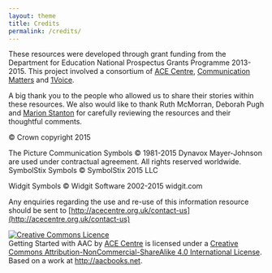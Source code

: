 ```yaml
---
layout: theme
title: Credits
permalink: /credits/
---
```


These resources were developed through grant funding from the Department for Education National Prospectus Grants Programme 2013-2015.  This project involved a consortium of [ACE Centre](http://acecentre.org.uk), [Communication Matters](http://www.communicationmatters.org.uk) and [1Voice](http://www.1voice.info).

A big thank you to the people who allowed us to share their stories within these resources.  We also would like to thank Ruth McMorran, Deborah Pugh and [Marion Stanton](http://candleaac.com) for carefully reviewing the resources and their thoughtful comments.  

&copy; Crown copyright 2015

The Picture Communication Symbols &copy; 1981-2015 Dynavox Mayer-Johnson are used under contractual agreement. All rights reserved worldwide. SymbolStix Symbols &copy; SymbolStix 2015 LLC

Widgit Symbols &copy; Widgit Software 2002-2015 widgit.com

Any enquiries regarding the use and re-use of this information resource should be sent to [http://acecentre.org.uk/contact-us](http://acecentre.org.uk/contact-us)

<a rel="license" href="http://creativecommons.org/licenses/by-nc-sa/4.0/"><img alt="Creative Commons Licence" style="border-width:0" src="https://i.creativecommons.org/l/by-nc-sa/4.0/88x31.png" /></a><br /><span xmlns:dct="http://purl.org/dc/terms/" property="dct:title">Getting Started with AAC</span> by <a xmlns:cc="http://creativecommons.org/ns#" href="http://acecentre.org.uk" property="cc:attributionName" rel="cc:attributionURL">ACE Centre</a> is licensed under a <a rel="license" href="http://creativecommons.org/licenses/by-nc-sa/4.0/">Creative Commons Attribution-NonCommercial-ShareAlike 4.0 International License</a>.<br />Based on a work at <a xmlns:dct="http://purl.org/dc/terms/" href="http://aacbooks.net" rel="dct:source">http://aacbooks.net</a>.


